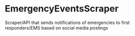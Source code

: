 # EmergencyEventsScraper
Scraper/API that sends notifications of emergencies to first responders/EMS based on social media postings
